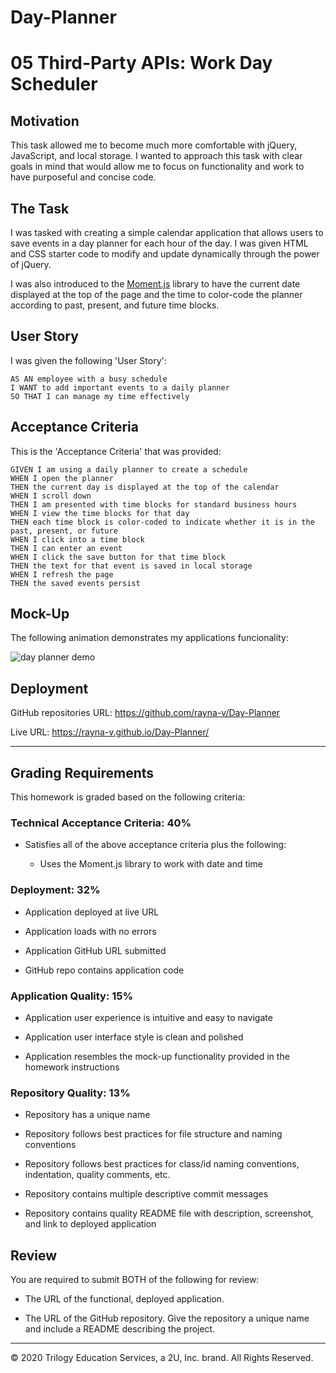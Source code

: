 # Day-Planner

# 05 Third-Party APIs: Work Day Scheduler

## Motivation
This task allowed me to become much more comfortable with jQuery, JavaScript, and local storage. I wanted to approach this task with clear goals in mind that would allow me to focus on functionality and work to have purposeful and concise code. 

## The Task

I was tasked with creating a simple calendar application that allows users to save events in a day planner for each hour of the day. I was given HTML and CSS starter code to modify and update dynamically through the power of jQuery.

I was also introduced to the [Moment.js](https://momentjs.com/) library to have the current date displayed at the top of the page and the time to color-code the planner according to past, present, and future time blocks.


## User Story

I was given the following 'User Story':
```
AS AN employee with a busy schedule
I WANT to add important events to a daily planner
SO THAT I can manage my time effectively
```


## Acceptance Criteria

This is the 'Acceptance Criteria' that was provided:
```
GIVEN I am using a daily planner to create a schedule
WHEN I open the planner
THEN the current day is displayed at the top of the calendar
WHEN I scroll down
THEN I am presented with time blocks for standard business hours
WHEN I view the time blocks for that day
THEN each time block is color-coded to indicate whether it is in the past, present, or future
WHEN I click into a time block
THEN I can enter an event
WHEN I click the save button for that time block
THEN the text for that event is saved in local storage
WHEN I refresh the page
THEN the saved events persist
```


## Mock-Up

The following animation demonstrates my applications funcionality:

![day planner demo](./Assets/Day-Planner.gif)

## Deployment

GitHub repositories URL: https://github.com/rayna-v/Day-Planner

Live URL: https://rayna-v.github.io/Day-Planner/

***

## Grading Requirements

This homework is graded based on the following criteria: 

### Technical Acceptance Criteria: 40%

* Satisfies all of the above acceptance criteria plus the following:

  * Uses the Moment.js library to work with date and time

### Deployment: 32%

* Application deployed at live URL

* Application loads with no errors

* Application GitHub URL submitted

* GitHub repo contains application code

### Application Quality: 15%

* Application user experience is intuitive and easy to navigate

* Application user interface style is clean and polished

* Application resembles the mock-up functionality provided in the homework instructions

### Repository Quality: 13%

* Repository has a unique name

* Repository follows best practices for file structure and naming conventions

* Repository follows best practices for class/id naming conventions, indentation, quality comments, etc.

* Repository contains multiple descriptive commit messages

* Repository contains quality README file with description, screenshot, and link to deployed application


## Review

You are required to submit BOTH of the following for review:

* The URL of the functional, deployed application.

* The URL of the GitHub repository. Give the repository a unique name and include a README describing the project.

- - -
© 2020 Trilogy Education Services, a 2U, Inc. brand. All Rights Reserved.
